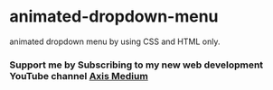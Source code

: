 # animated-dropdown-menu

animated dropdown menu by using CSS and HTML only.

### Support me by Subscribing to my new web development YouTube channel <a href="https://www.youtube.com/channel/UCT72pY7IWmD8J6kv_zHjJ6A" >Axis Medium</a>
